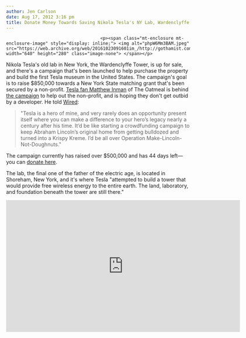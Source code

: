 ```yaml
---
author: Jen Carlson
date: Aug 17, 2012 3:16 pm
title: Donate Money Towards Saving Nikola Tesla's NY Lab, Wardenclyffe Tower
---
```


	
										<p><span class="mt-enclosure mt-enclosure-image" style="display: inline;"> <img alt="phpW6Mm3BAM.jpeg" src="https://web.archive.org/web/20161023091601im_/http://gothamist.com/attachments/arts_jen/phpW6Mm3BAM.jpeg" width="640" height="280" class="image-none"> </span></p>

<p>Nikola Tesla&apos;s old lab in New York, the Wardenclyffe Tower, is up for sale, and there&apos;s a campaign that&apos;s been launched to help purchase the property and build the first Tesla museum in the United States. The campaign&apos;s goal is to raise $850,000 towards a New York State matching grant that&apos;s been secured by a non-profit. <a href="https://web.archive.org/web/20161023091601/http://theoatmeal.com/comics/tesla">Tesla fan Matthew Inman</a> of The Oatmeal is behind <a href="https://web.archive.org/web/20161023091601/http://www.indiegogo.com/teslamuseum">the campaign</a> to help out the non-profit, and is hoping they don&apos;t get outbid by a developer. He told <a href="https://web.archive.org/web/20161023091601/http://www.wired.com/geekmom/2012/08/tesla-museum-interview/?utm_source=Contextly&amp;utm_medium=RelatedLinks&amp;utm_campaign=Interesting">Wired</a>:</p><blockquote>&quot;Tesla is a hero of mine, and very rarely does an opportunity present itself where you can make a difference to your hero&#x2019;s legacy nearly a century after his time.  It&#x2019;d be like starting a crowdfunding campaign to keep Abraham Lincoln&#x2019;s original home from getting bulldozed and turned into a Krispy Kreme. I&#x2019;d be all over Operation Make-Lincoln-Not-Doughnuts.&quot;</blockquote>The campaign currently has raised over $500,000 and has 44 days left&#x2014;you can <a href="https://web.archive.org/web/20161023091601/http://www.indiegogo.com/teslamuseum">donate here</a>.<p></p>

<p>The lab, the final one of the father of the electric age, is located in Shoreham, New York, and it&apos;s where Tesla &quot;attempted to build a tower that would provide free wireless energy to the entire earth. The land, laboratory, and foundation beneath the tower are still there.&quot;</p>

<p><iframe width="640" height="360" src="https://web.archive.org/web/20161023091601if_/http://www.youtube.com/embed/jxWsc7y1olg" frameborder="0" allowfullscreen></iframe></p>					
										
									
				